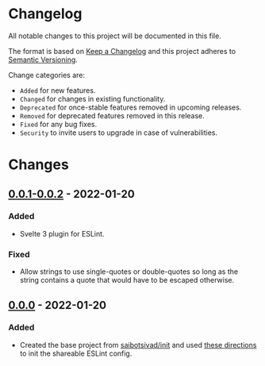 # Changelog

All notable changes to this project will be documented in this file.

The format is based on [Keep a Changelog](http://keepachangelog.com/en/1.0.0/)
and this project adheres to [Semantic Versioning](http://semver.org/spec/v2.0.0.html).

Change categories are:

* `Added` for new features.
* `Changed` for changes in existing functionality.
* `Deprecated` for once-stable features removed in upcoming releases.
* `Removed` for deprecated features removed in this release.
* `Fixed` for any bug fixes.
* `Security` to invite users to upgrade in case of vulnerabilities.

# Changes

## [0.0.1-0.0.2](https://github.com/saibotsivad/eslint-config-saibotsivad/compare/v0.0.0...v0.0.2) - 2022-01-20
### Added
- Svelte 3 plugin for ESLint.
### Fixed
- Allow strings to use single-quotes or double-quotes so long as the string contains a quote that would have to be escaped otherwise.

## [0.0.0](https://github.com/saibotsivad/eslint-config-saibotsivad/tree/v0.0.0) - 2022-01-20
### Added
- Created the base project from [saibotsivad/init](https://github.com/saibotsivad/init) and used [these directions](https://dev.to/viclafouch/publish-your-own-eslint-prettier-config-for-react-projects-on-npm-g3p) to init the shareable ESLint config.

